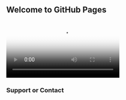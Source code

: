 ## Welcome to GitHub Pages




<html>
	<head>
	    <link href="//vjs.zencdn.net/5.19/video-js.min.css" rel="stylesheet">
            <script src="//vjs.zencdn.net/5.19/video.min.js"></script>
	</head>
	<body>
	    <video
                id="my-player"
                class="video-js"
                controls
                preload="auto"
                poster="//vjs.zencdn.net/v/oceans.png"
                data-setup='{}'>
              <source src="http://f.video.weibocdn.com/004gIJDogx07Bl7kgnNl01041202lojV0E010.mp4?label=dash_720p&template=1280x720.25.0&Expires=1583202830&ssig=R9ntMy8xlU&KID=unistore,video&media_id=1034:4477421345243189&tp=YTkl0eM8:YTkl0eM8&us=2Svijz&ori=0&ctb=1&ot=h&ps=4pdsh0&ab=1410-g2,946-g0,1326-g0,540-g1,966-g1,1055-g0,878-g1,1493-g0,1277-g1,1192-g0,1091-g1,1191-g0,1046-g2,1258-g0,1887-g2" type="video/mp4"></source>
              <source src="//vjs.zencdn.net/v/oceans.webm" type="video/webm"></source>
              <source src="//vjs.zencdn.net/v/oceans.ogv" type="video/ogg"></source>
              <p class="vjs-no-js">
                To view this video please enable JavaScript, and consider upgrading to a
                web browser that
                <a href="https://videojs.com/html5-video-support/" target="_blank">
                  supports HTML5 video
                </a>
              </p>
           </video>
      </body>
	
	
</html>









### Support or Contact


